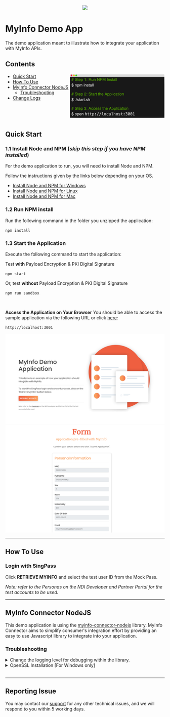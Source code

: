 <p align="center">
<a href="https://www.ndi-api.gov.sg/library/myinfo/introduction">
  <img width="150" src="https://www.ndi-api.gov.sg/assets/lib/myinfo/img/myinfo-logo.jpg">
  </a>
</p>

# MyInfo Demo App

The demo application meant to illustrate how to integrate your application with MyInfo APIs.


## Contents

<img align="right" width="300" src="./.images/setup.png" />

- [Quick Start](#quick-start)
- [How To Use](#how-to-use)
- [MyInfo Connector NodeJS](#lib)
  - [Troubleshooting](#problem)
- [Change Logs](./CHANGELOG.md)

<br/><br/><br/>




## <a name="quick-start"></a>Quick Start

### 1.1 Install Node and NPM (_skip this step if you have NPM installed_)

For the demo application to run, you will need to install Node and NPM.

Follow the instructions given by the links below depending on your OS.

- [Install Node and NPM for Windows](http://blog.teamtreehouse.com/install-node-js-npm-windows)
- [Install Node and NPM for Linux](http://blog.teamtreehouse.com/install-node-js-npm-linux)
- [Install Node and NPM for Mac](http://blog.teamtreehouse.com/install-node-js-npm-mac)



### 1.2 Run NPM install

Run the following command in the folder you unzipped the application:

```
npm install
```

### 1.3 Start the Application

Execute the following command to start the application:

Test <b>with</b> Payload Encryption & PKI Digital Signature

```
npm start
```

Or, test <b>without</b> Payload Encryption & PKI Digital Signature

```
npm run sandbox
```


<br/>



**Access the Application on Your Browser**
You should be able to access the sample application via the following URL or click [here](http://localhost:3001):

```
http://localhost:3001
```

![Demo Screenshot](./.images/main.png)
![Demo Screenshot](./.images/form.png)


---

## <a name="how-to-use"></a>How To Use

### Login with SingPass

Click **RETRIEVE MYINFO** and select the test user ID from the Mock Pass. 

*Note: refer to the Personas on the NDI Developer and Partner Portal for the test accounts to be used.*


---

## <a name="lib"></a>MyInfo Connector NodeJS

This demo application is using the [myinfo-connector-nodejs](https://www.npmjs.com/package/myinfo-connector-nodejs) library. MyInfo Connector aims to simplify consumer's integration effort by providing an easy to use Javascript library to integrate into your application.

### <a name="problem"></a>Troubleshooting




<details>
  <summary>Change the logging level for debugging within the library.</summary>
  
    Edit the `myinfo-demo-app/config/config.js`, change the `DEBUG_LEVEL` value to `debug`. 
  
    IMPORTANT NOTE: debug mode should never be turned on in production

</details>

<details>
  <summary>OpenSSL Installation [For Windows only]</summary>
  
    Skip this step if you have OpenSSL installed.

    For windows user, you are required to install the OpenSSL library in your computer in order to use myinfo-connector-nodejs library. Please refer to the OpenSSL installation guide [here](https://public.cloud.myinfo.gov.sg/docs/OpenSSL_installation_guide.pdf). 

</details>

<br/>

---


## Reporting Issue

You may contact our [support](mailto:support@myinfo.gov.sg?subject=[MyInfo]%20Sample%20App) for any other technical issues, and we will respond to you within 5 working days.
